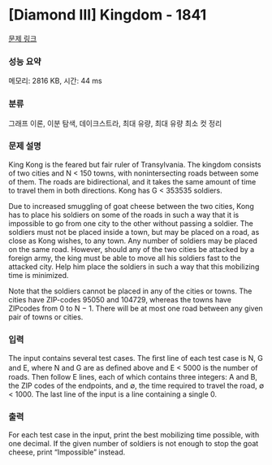 # [Diamond III] Kingdom - 1841 

[문제 링크](https://www.acmicpc.net/problem/1841) 

### 성능 요약

메모리: 2816 KB, 시간: 44 ms

### 분류

그래프 이론, 이분 탐색, 데이크스트라, 최대 유량, 최대 유량 최소 컷 정리

### 문제 설명

<p>King Kong is the feared but fair ruler of Transylvania. The kingdom consists of two cities and N < 150 towns, with nonintersecting roads between some of them. The roads are bidirectional, and it takes the same amount of time to travel them in both directions. Kong has G < 353535 soldiers.</p>

<p>Due to increased smuggling of goat cheese between the two cities, Kong has to place his soldiers on some of the roads in such a way that it is impossible to go from one city to the other without passing a soldier. The soldiers must not be placed inside a town, but may be placed on a road, as close as Kong wishes, to any town. Any number of soldiers may be placed on the same road. However, should any of the two cities be attacked by a foreign army, the king must be able to move all his soldiers fast to the attacked city. Help him place the soldiers in such a way that this mobilizing time is minimized.</p>

<p>Note that the soldiers cannot be placed in any of the cities or towns. The cities have ZIP-codes 95050 and 104729, whereas the towns have ZIPcodes from 0 to N − 1. There will be at most one road between any given pair of towns or cities.</p>

### 입력 

 <p>The input contains several test cases. The ﬁrst line of each test case is N, G and E, where N and G are as deﬁned above and E < 5000 is the number of roads. Then follow E lines, each of which contains three integers: A and B, the ZIP codes of the endpoints, and ∅, the time required to travel the road, ∅ < 1000. The last line of the input is a line containing a single 0.</p>

### 출력 

 <p>For each test case in the input, print the best mobilizing time possible, with one decimal. If the given number of soldiers is not enough to stop the goat cheese, print “Impossible” instead.</p>


